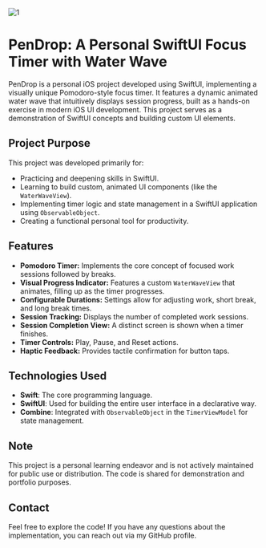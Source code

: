 ![1](https://github.com/user-attachments/assets/d148d843-4b74-401c-8009-97a237e2a640=200x)

# PenDrop: A Personal SwiftUI Focus Timer with Water Wave

PenDrop is a personal iOS project developed using SwiftUI, implementing a visually unique Pomodoro-style focus timer. It features a dynamic animated water wave that intuitively displays session progress, built as a hands-on exercise in modern iOS UI development. This project serves as a demonstration of SwiftUI concepts and building custom UI elements.

## Project Purpose

This project was developed primarily for:

* Practicing and deepening skills in SwiftUI.
* Learning to build custom, animated UI components (like the `WaterWaveView`).
* Implementing timer logic and state management in a SwiftUI application using `ObservableObject`.
* Creating a functional personal tool for productivity.

## Features

* **Pomodoro Timer:** Implements the core concept of focused work sessions followed by breaks.
* **Visual Progress Indicator:** Features a custom `WaterWaveView` that animates, filling up as the timer progresses.
* **Configurable Durations:** Settings allow for adjusting work, short break, and long break times.
* **Session Tracking:** Displays the number of completed work sessions.
* **Session Completion View:** A distinct screen is shown when a timer finishes.
* **Timer Controls:** Play, Pause, and Reset actions.
* **Haptic Feedback:** Provides tactile confirmation for button taps.

## Technologies Used

* **Swift**: The core programming language.
* **SwiftUI**: Used for building the entire user interface in a declarative way.
* **Combine**: Integrated with `ObservableObject` in the `TimerViewModel` for state management.

## Note

This project is a personal learning endeavor and is not actively maintained for public use or distribution. The code is shared for demonstration and portfolio purposes.

## Contact

Feel free to explore the code! If you have any questions about the implementation, you can reach out via my GitHub profile.
